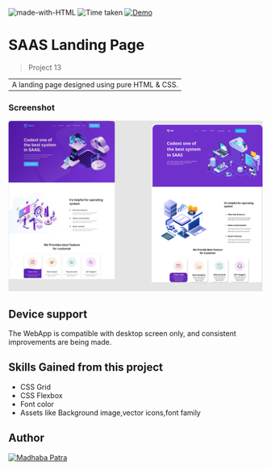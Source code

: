 ![made-with-HTML](https://img.shields.io/badge/Made%20with-HTML%20&%20CSS-blue?style=for-the-badge)
![Time taken](https://img.shields.io/badge/Time%20taken-01H%3A27M%3A43S-tomato?style=for-the-badge&logo=Clockify)
[![Demo](https://img.shields.io/badge/See%20Demo-Visit-green?style=for-the-badge&logo=web)](https://jsbootcamp.madhabapatra.com/html-and-css/project-13/)

# SAAS Landing Page
>Project 13

<table>
<tr>
<td>
  A landing page designed using pure HTML & CSS.
</td>
</tr>
</table>


### Screenshot

![project 13](thumbnail.png)


## Device support
The WebApp is compatible with desktop screen only, and consistent improvements are being made.

## Skills Gained from this project

- CSS Grid
- CSS Flexbox
- Font color
- Assets like Background image,vector icons,font family

## Author

<a href="https://github.com/MadhabaPatra"> <img src="https://github.com/MadhabaPatra.png" alt="Madhaba Patra" style="width:50px;"/></a> 
